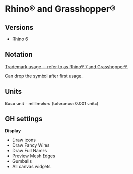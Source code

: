 # Rhino® and Grasshopper®

## Versions

- Rhino 6

## Notation

[Trademark usage -- refer to as Rhino® 7 and Grasshopper®](https://www.rhino3d.com/mcneel/trademarks/).

Can drop the symbol after first usage.

## Units

Base unit - millimeters (tolerance: 0.001 units)

## GH settings

**Display**

- Draw Icons
- Draw Fancy Wires
- Draw Full Names
- Preview Mesh Edges
- Gumballs
- All canvas widgets
